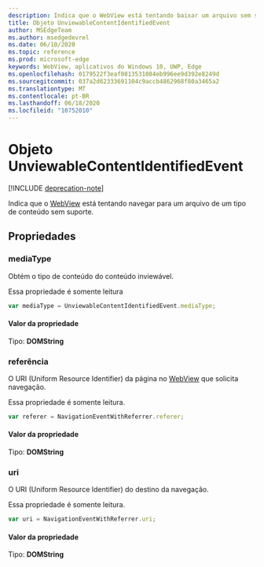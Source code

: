 ```yaml
---
description: Indica que o WebView está tentando baixar um arquivo sem suporte.
title: Objeto UnviewableContentIdentifiedEvent
author: MSEdgeTeam
ms.author: msedgedevrel
ms.date: 06/10/2020
ms.topic: reference
ms.prod: microsoft-edge
keywords: WebView, aplicativos do Windows 10, UWP, Edge
ms.openlocfilehash: 0179522f3eaf0813531084eb996ee9d392e8249d
ms.sourcegitcommit: 037a2d62333691104c9accb4862968f80a3465a2
ms.translationtype: MT
ms.contentlocale: pt-BR
ms.lasthandoff: 06/18/2020
ms.locfileid: "10752010"
---
```

# Objeto UnviewableContentIdentifiedEvent  

[!INCLUDE [deprecation-note](../includes/deprecation-note.md)]  

Indica que o [WebView](../webview.md) está tentando navegar para um arquivo de um tipo de conteúdo sem suporte.  

## Propriedades  

### mediaType  

Obtém o tipo de conteúdo do conteúdo inviewável.  

Essa propriedade é somente leitura  

```javascript
var mediaType = UnviewableContentIdentifiedEvent.mediaType;
```  

#### Valor da propriedade  

Tipo: **DOMString**  

### referência  

O URI (Uniform Resource Identifier) da página no [WebView](../webview.md) que solicita navegação.  

Essa propriedade é somente leitura.  

```javascript
var referer = NavigationEventWithReferrer.referer;
```  

#### Valor da propriedade  

Tipo: **DOMString**  

### uri  

O URI (Uniform Resource Identifier) do destino da navegação.  

Essa propriedade é somente leitura.  

```javascript
var uri = NavigationEventWithReferrer.uri;
```  

#### Valor da propriedade  

Tipo: **DOMString**  
